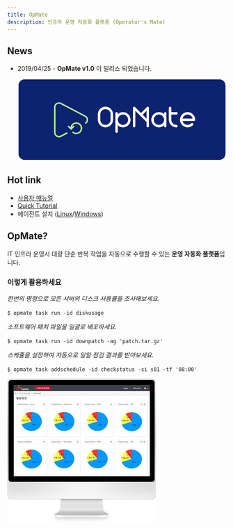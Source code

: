 ```yaml
---
title: OpMate
description: 인프라 운영 자동화 플랫폼 (Operator's Mate)
---
```


## News

- 2019/04/25 - **OpMate v1.0** 이 릴리스 되었습니다.

  ![Alt text](/img/logo-blue-small.png)

## Hot link

- [사용자 매뉴얼](/document/Overview.md)
- [Quick Tutorial](/document/QuickTutorial.md)
- 에이전트 설치 ([Linux](/document/InstallAgentLinux.md)/[Windows](/document/InstallAgentWindows.md))

## OpMate?

IT 인프라 운영시 대량 단순 반복 작업을 자동으로 수행할 수 있는 **운영 자동화 플랫폼**입니다.

### 이렇게 활용하세요

*한번의 명령으로 모든 서버의 디스크 사용률을 조사해보세요.*

`$ opmate task run -id diskusage`

*소프트웨어 패치 파일을 일괄로 배포하세요.*

`$ opmate task run -id downpatch -ag 'patch.tar.gz'`

*스케쥴을 설정하여 자동으로 일일 점검 결과를 받아보세요.*

`$ opmate task addschedule -id checkstatus -si s01 -tf '08:00'`

![Alt text](/img/dashboard.jpg)
